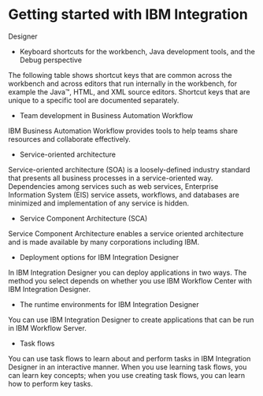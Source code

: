 <!-- image -->

# Getting started with IBM Integration
Designer

- Keyboard shortcuts for the workbench, Java development tools, and the Debug perspective

The following table shows shortcut keys that are common across the workbench and across editors that run internally in the workbench, for example the Java™, HTML, and XML source editors. Shortcut keys that are unique to a specific tool are documented separately.
- Team development in Business Automation Workflow

IBM Business Automation Workflow provides tools to help teams share resources and collaborate effectively.
- Service-oriented architecture

Service-oriented architecture (SOA) is a loosely-defined industry standard that presents all business processes in a service-oriented way. Dependencies among services such as web services, Enterprise Information System (EIS) service assets, workflows, and databases are minimized and implementation of any service is hidden.
- Service Component Architecture (SCA)

Service Component Architecture enables a service oriented architecture and is made available by many corporations including IBM.
- Deployment options for IBM Integration Designer

In IBM Integration Designer you can deploy applications in two ways. The method you select depends on whether you use IBM Workflow Center with IBM Integration Designer.
- The runtime environments for IBM Integration Designer

You can use IBM Integration Designer to create applications that can be run in IBM Workflow Server.
- Task flows

You can use task flows to learn about and perform tasks in  IBM Integration Designer in an interactive manner. When you use learning task flows, you can learn key concepts; when you use creating task flows, you can learn how to perform key tasks.